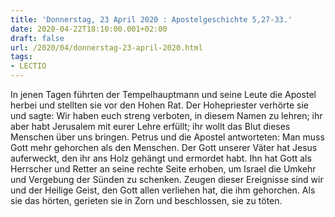 ```yaml
---
title: 'Donnerstag, 23 April 2020 : Apostelgeschichte 5,27-33.'
date: 2020-04-22T18:10:00.001+02:00
draft: false
url: /2020/04/donnerstag-23-april-2020.html
tags: 
- LECTIO
---
```


In jenen Tagen führten der Tempelhauptmann und seine Leute die Apostel herbei und stellten sie vor den Hohen Rat. Der Hohepriester verhörte sie und sagte: Wir haben euch streng verboten, in diesem Namen zu lehren; ihr aber habt Jerusalem mit eurer Lehre erfüllt; ihr wollt das Blut dieses Menschen über uns bringen. Petrus und die Apostel antworteten: Man muss Gott mehr gehorchen als den Menschen. Der Gott unserer Väter hat Jesus auferweckt, den ihr ans Holz gehängt und ermordet habt. Ihn hat Gott als Herrscher und Retter an seine rechte Seite erhoben, um Israel die Umkehr und Vergebung der Sünden zu schenken. Zeugen dieser Ereignisse sind wir und der Heilige Geist, den Gott allen verliehen hat, die ihm gehorchen. Als sie das hörten, gerieten sie in Zorn und beschlossen, sie zu töten.